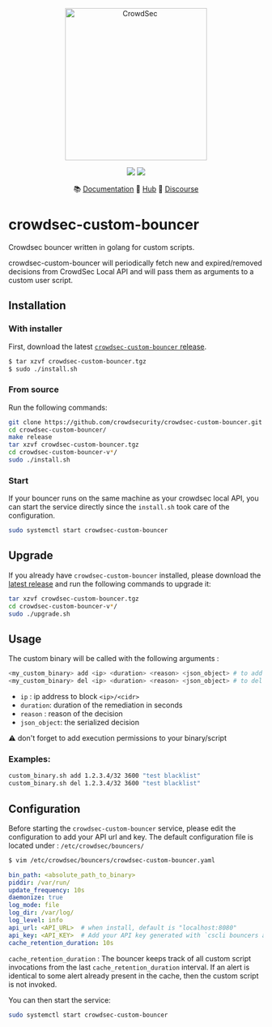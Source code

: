 <p align="center">
<img src="https://github.com/crowdsecurity/crowdsec-custom-bouncer/raw/main/docs/assets/crowdsec_custom_logo.png" alt="CrowdSec" title="CrowdSec" width="280" height="300" />
</p>
<p align="center">
<img src="https://img.shields.io/badge/build-pass-green">
<img src="https://img.shields.io/badge/tests-pass-green">
</p>
<p align="center">
&#x1F4DA; <a href="#installation/">Documentation</a>
&#x1F4A0; <a href="https://hub.crowdsec.net">Hub</a>
&#128172; <a href="https://discourse.crowdsec.net">Discourse </a>
</p>


# crowdsec-custom-bouncer
Crowdsec bouncer written in golang for custom scripts.

crowdsec-custom-bouncer will periodically fetch new and expired/removed decisions from CrowdSec Local API and will pass them as arguments to a custom user script.

## Installation

### With installer

First, download the latest [`crowdsec-custom-bouncer` release](https://github.com/crowdsecurity/crowdsec-custom-bouncer/releases).

```sh
$ tar xzvf crowdsec-custom-bouncer.tgz
$ sudo ./install.sh
```

### From source

Run the following commands:

```bash
git clone https://github.com/crowdsecurity/crowdsec-custom-bouncer.git
cd crowdsec-custom-bouncer/
make release
tar xzvf crowdsec-custom-bouncer.tgz
cd crowdsec-custom-bouncer-v*/
sudo ./install.sh
```

### Start

If your bouncer runs on the same machine as your crowdsec local API, you can start the service directly since the `install.sh` took care of the configuration.
```sh
sudo systemctl start crowdsec-custom-bouncer
```

## Upgrade

If you already have `crowdsec-custom-bouncer` installed, please download the [latest release](https://github.com/crowdsecurity/crowdsec-custom-bouncer/releases) and run the following commands to upgrade it:

```bash
tar xzvf crowdsec-custom-bouncer.tgz
cd crowdsec-custom-bouncer-v*/
sudo ./upgrade.sh
```

## Usage

The custom binary will be called with the following arguments :

```bash
<my_custom_binary> add <ip> <duration> <reason> <json_object> # to add an IP address
<my_custom_binary> del <ip> <duration> <reason> <json_object> # to del an IP address
```

- `ip` : ip address to block `<ip>/<cidr>`
- `duration`: duration of the remediation in seconds
- `reason` : reason of the decision
- `json_object`: the serialized decision

:warning: don't forget to add execution permissions to your binary/script

### Examples:

```bash
custom_binary.sh add 1.2.3.4/32 3600 "test blacklist"
custom_binary.sh del 1.2.3.4/32 3600 "test blacklist"
```

## Configuration

Before starting the `crowdsec-custom-bouncer` service, please edit the configuration to add your API url and key.
The default configuration file is located under : `/etc/crowdsec/bouncers/`

```sh
$ vim /etc/crowdsec/bouncers/crowdsec-custom-bouncer.yaml
```

```yaml
bin_path: <absolute_path_to_binary>
piddir: /var/run/
update_frequency: 10s
daemonize: true
log_mode: file
log_dir: /var/log/
log_level: info
api_url: <API_URL>  # when install, default is "localhost:8080"
api_key: <API_KEY>  # Add your API key generated with `cscli bouncers add --name <bouncer_name>`
cache_retention_duration: 10s 
```

`cache_retention_duration` : The bouncer keeps track of all custom script invocations from the last `cache_retention_duration` interval. If an alert is identical to some alert already present in the cache, then the custom script is not invoked.

You can then start the service:

```sh
sudo systemctl start crowdsec-custom-bouncer
```
